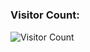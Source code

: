 
##### <h3> Visitor Count: </h3>

![Visitor Count](https://profile-counter.glitch.me/taytay01/count.svg)
